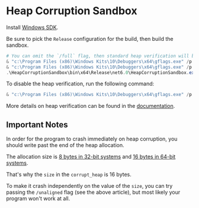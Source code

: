 # Heap Corruption Sandbox

Install [Windows SDK](https://developer.microsoft.com/en-us/windows/downloads/windows-sdk/).

Be sure to pick the `Release` configuration for the build, then build the sandbox.

```powershell
# You can omit the `/full` flag, then standard heap verification will be enabled
& "c:\Program Files (x86)\Windows Kits\10\Debuggers\x64\gflags.exe" /p /enable HeapCorruptionSandbox.exe /full
& "c:\Program Files (x86)\Windows Kits\10\Debuggers\x64\gflags.exe" /p
.\HeapCorruptionSandbox\bin\x64\Release\net6.0\HeapCorruptionSandbox.exe; $LastExitCode
```

To disable the heap verification, run the following command:

```powershell
& "c:\Program Files (x86)\Windows Kits\10\Debuggers\x64\gflags.exe" /p /disable HeapCorruptionSandbox.exe
```

More details on heap verification can be found in the [documentation](https://learn.microsoft.com/en-us/windows-hardware/drivers/debugger/gflags-and-pageheap).

## Important Notes

In order for the program to crash immediately on heap corruption, you should write past the end of the heap allocation.

The allocation size
is [8 bytes in 32-bit systems](https://learn.microsoft.com/en-us/troubleshoot/developer/visualstudio/cpp/libraries/pageheap-detect-memory-errors)
and [16 bytes in 64-bit systems](https://devblogs.microsoft.com/oldnewthing/20170410-00/?p=95935).

That's why the `size` in the `corrupt_heap` is 16 bytes.

To make it crash independently on the value of the `size`, you can try passing the `/unaligned` flag (see the above article), but most likely your program won't
work at all.
